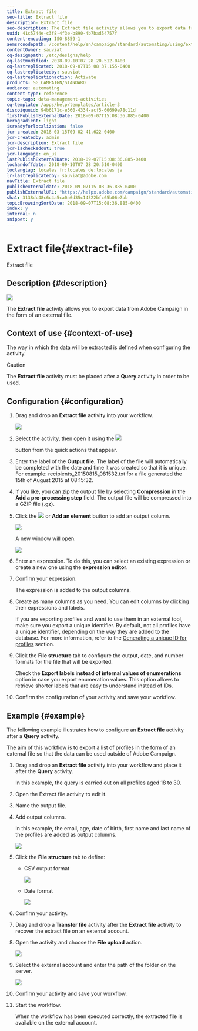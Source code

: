 ```yaml
---
title: Extract file
seo-title: Extract file
description: Extract file
seo-description: The Extract file activity allows you to export data from Adobe Campaign in the form of an external file.
uuid: 41c5744e-c3f8-4f3e-b890-4b7bad54757f
content-encoding: ISO-8859-1
aemsrcnodepath: /content/help/en/campaign/standard/automating/using/extract-file
contentOwner: sauviat
cq-designpath: /etc/designs/help
cq-lastmodified: 2018-09-10T07 28 20.512-0400
cq-lastreplicated: 2018-09-07T15 08 37.155-0400
cq-lastreplicatedby: sauviat
cq-lastreplicationaction: Activate
products: SG_CAMPAIGN/STANDARD
audience: automating
content-type: reference
topic-tags: data-management-activities
cq-template: /apps/help/templates/article-3
discoiquuid: 94b6171c-e560-4334-acf5-60699e78c11d
firstPublishExternalDate: 2018-09-07T15:08:36.885-0400
herogradient: light
isreadyforlocalization: false
jcr-created: 2018-03-15T09 02 41.622-0400
jcr-createdby: admin
jcr-description: Extract file
jcr-ischeckedout: true
jcr-language: en_us
lastPublishExternalDate: 2018-09-07T15:08:36.885-0400
lochandoffdate: 2018-09-10T07 28 20.510-0400
loclangtag: locales fr;locales de;locales ja
lr-lastreplicatedby: sauviat@adobe.com
navTitle: Extract file
publishexternaldate: 2018-09-07T15 08 36.885-0400
publishExternalURL: "https://helpx.adobe.com/campaign/standard/automating/using/extract-file.html"
sha1: 3138dc48c6c4a5ca0a6d35c14322bfc65b06e7bb
topicBrowsingSortDate: 2018-09-07T15:08:36.885-0400
index: y
internal: n
snippet: y
---
```


# Extract file{#extract-file}

Extract file

## Description {#description}

![](assets/export.png)

The **Extract file** activity allows you to export data from Adobe Campaign in the form of an external file.

## Context of use {#context-of-use}

The way in which the data will be extracted is defined when configuring the activity.

>[!CAUTION]
>
>The **Extract file** activity must be placed after a **Query** activity in order to be used.

## Configuration {#configuration}

1. Drag and drop an **Extract file** activity into your workflow.

   ![](assets/wkf_data_export1.png)

1. Select the activity, then open it using the  ![](assets/edit_darkgrey-24px.png)

   button from the quick actions that appear.
1. Enter the label of the **Output file**. The label of the file will automatically be completed with the date and time it was created so that it is unique. For example: recipients_20150815_081532.txt for a file generated the 15th of August 2015 at 08:15:32.
1. If you like, you can zip the output file by selecting **Compression** in the **Add a pre-processing step** field. The output file will be compressed into a GZIP file (.gz).
1. Click the  ![](assets/add_darkgrey-24px.png) or **Add an element** button to add an output column.

   ![](assets/wkf_data_export2.png)

   A new window will open.

   ![](assets/wkf_data_export3.png)

1. Enter an expression. To do this, you can select an existing expression or create a new one using the **expression editor**.
1. Confirm your expression.

   The expression is added to the output columns.

1. Create as many columns as you need. You can edit columns by clicking their expressions and labels.

   If you are exporting profiles and want to use them in an external tool, make sure you export a unique identifier. By default, not all profiles have a unique identifier, depending on the way they are added to the database. For more information, refer to the [Generating a unique ID for profiles](../../developing/using/generating-a-unique-id-for-profiles-and-custom-resources.md) section.

1. Click the **File structure** tab to configure the output, date, and number formats for the file that will be exported.

   Check the **Export labels instead of internal values of enumerations** option in case you export enumeration values. This option allows to retrieve shorter labels that are easy to understand instead of IDs.

1. Confirm the configuration of your activity and save your workflow.

## Example {#example}

The following example illustrates how to configure an **Extract file** activity after a **Query** activity.

The aim of this workflow is to export a list of profiles in the form of an external file so that the data can be used outside of Adobe Campaign.

1. Drag and drop an **Extract file** activity into your workflow and place it after the **Query** activity.

   In this example, the query is carried out on all profiles aged 18 to 30.

1. Open the Extract file activity to edit it.
1. Name the output file.
1. Add output columns.

   In this example, the email, age, date of birth, first name and last name of the profiles are added as output columns.

   ![](assets/wkf_data_export6.png)

1. Click the **File structure** tab to define:

    * CSV output format
    
      ![](assets/wkf_data_export7.png)

    * Date format
    
      ![](assets/wkf_data_export9.png)

1. Confirm your activity.
1. Drag and drop a **Transfer file** activity after the **Extract file** activity to recover the extract file on an external account.
1. Open the activity and choose the **File upload** action.

   ![](assets/wkf_data_export11.png)

1. Select the external account and enter the path of the folder on the server.

   ![](assets/wkf_data_export12.png)

1. Confirm your activity and save your workflow.
1. Start the workflow.

   When the workflow has been executed correctly, the extracted file is available on the external account.

